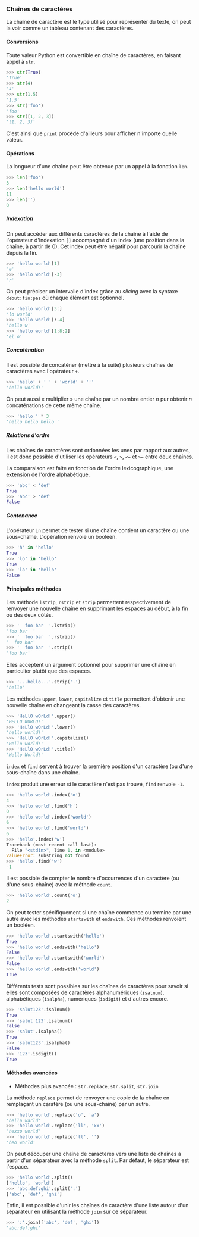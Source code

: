 ### Chaînes de caractères

La chaîne de caractère est le type utilisé pour représenter du texte, on peut la voir comme un tableau contenant des caractères.

#### Conversions

Toute valeur Python est convertible en chaîne de caractères, en faisant appel à `str`.

```python
>>> str(True)
'True'
>>> str(4)
'4'
>>> str(1.5)
'1.5'
>>> str('foo')
'foo'
>>> str([1, 2, 3])
'[1, 2, 3]'
```

C'est ainsi que `print` procède d'ailleurs pour afficher n'importe quelle valeur.

#### Opérations

La longueur d'une chaîne peut être obtenue par un appel à la fonction `len`.

```python
>>> len('foo')
3
>>> len('hello world')
11
>>> len('')
0
```

##### Indexation

On peut accéder aux différents caractères de la chaîne à l'aide de l'opérateur d'indexation `[]` accompagné d'un index (une position dans la chaîne, à partir de 0).
Cet index peut être négatif pour parcourir la chaîne depuis la fin.

```python
>>> 'hello world'[1]
'e'
>>> 'hello world'[-3]
'r'
```

On peut préciser un intervalle d'index grâce au _slicing_ avec la syntaxe `debut:fin:pas` où chaque élément est optionnel.

```python
>>> 'hello world'[3:]
'lo world'
>>> 'hello world'[:-4]
'hello w'
>>> 'hello world'[1:8:2]
'el o'
```

##### Concaténation

Il est possible de concaténer (mettre à la suite) plusieurs chaînes de caractères avec l'opérateur `+`.

```python
>>> 'hello' + ' ' + 'world' + '!'
'hello world!'
```

On peut aussi « multiplier » une chaîne par un nombre entier _n_ pur obtenir _n_ concaténations de cette même chaîne.

```python
>>> 'hello ' * 3
'hello hello hello '
```

##### Relations d'ordre

Les chaînes de caractères sont ordonnées les unes par rapport aux autres, il est donc possible d'utiliser les opérateurs `<`, `>`, `<=` et `>=` entre deux chaînes.

La comparaison est faite en fonction de l'ordre lexicographique, une extension de l'ordre alphabétique.

```python
>>> 'abc' < 'def'
True
>>> 'abc' > 'def'
False
```

##### Contenance

L'opérateur `in` permet de tester si une chaîne contient un caractère ou une sous-chaîne.
L'opération renvoie un booléen.

```python
>>> 'h' in 'hello'
True
>>> 'lo' in 'hello'
True
>>> 'la' in 'hello'
False
```

#### Principales méthodes

Les méthode `lstrip`, `rstrip` et `strip` permettent respectivement de renvoyer une nouvelle chaîne en supprimant les espaces au début, à la fin ou des deux côtés.

```python
>>> '  foo bar  '.lstrip()
'foo bar  '
>>> '  foo bar  '.rstrip()
'  foo bar'
>>> '  foo bar  '.strip()
'foo bar'
```

Elles acceptent un argument optionnel pour supprimer une chaîne en particulier plutôt que des espaces.

```python
>>> '...hello...'.strip('.')
'hello'
```

Les méthodes `upper`, `lower`, `capitalize` et `title` permettent d'obtenir une nouvelle chaîne en changeant la casse des caractères.

```python
>>> 'HeLlO wOrLd!'.upper()
'HELLO WORLD!'
>>> 'HeLlO wOrLd!'.lower()
'hello world!'
>>> 'HeLlO wOrLd!'.capitalize()
'Hello world!'
>>> 'HeLlO wOrLd!'.title()
'Hello World!'
```

`index` et `find` servent à trouver la première position d'un caractère (ou d'une sous-chaîne dans une chaîne.

`index` produit une erreur si le caractère n'est pas trouvé, `find` renvoie `-1`.

```python
>>> 'hello world'.index('o')
4
>>> 'hello world'.find('h')
0
>>> 'hello world'.index('world')
6
>>> 'hello world'.find('world')
6
>>> 'hello'.index('w')
Traceback (most recent call last):
  File "<stdin>", line 1, in <module>
ValueError: substring not found
>>> 'hello'.find('w')
-1
```

Il est possible de compter le nombre d'occurrences d'un caractère (ou d'une sous-chaîne) avec la méthode `count`.

```python
>>> 'hello world'.count('o')
2
```

On peut tester spécifiquement si une chaîne commence ou termine par une autre avec les méthodes `startswith` et `endswith`.
Ces méthodes renvoient un booléen.

```python
>>> 'hello world'.startswith('hello')
True
>>> 'hello world'.endswith('hello')
False
>>> 'hello world'.startswith('world')
False
>>> 'hello world'.endswith('world')
True
```

Différents tests sont possibles sur les chaînes de caractères pour savoir si elles sont composées de caractères alphanumériques (`isalnum`), alphabétiques (`isalpha`), numériques (`isdigit`) et d'autres encore.

```python
>>> 'salut123'.isalnum()
True
>>> 'salut 123'.isalnum()
False
>>> 'salut'.isalpha()
True
>>> 'salut123'.isalpha()
False
>>> '123'.isdigit()
True
```

#### Méthodes avancées

* Méthodes plus avancée : `str.replace`, `str.split`, `str.join`

La méthode `replace` permet de renvoyer une copie de la chaîne en remplaçant un caratère (ou une sous-chaîne) par un autre.

```python
>>> 'hello world'.replace('o', 'a')
'hella warld'
>>> 'hello world'.replace('ll', 'xx')
'hexxo world'
>>> 'hello world'.replace('ll', '')
'heo world'
```

On peut découper une chaîne de caractères vers une liste de chaînes à partir d'un séparateur avec la méthode `split`.
Par défaut, le séparateur est l'espace.

```python
>>> 'hello world'.split()
['hello', 'world']
>>> 'abc:def:ghi'.split(':')
['abc', 'def', 'ghi']
```

Enfin, il est possible d'unir les chaînes de caractère d'une liste autour d'un séparateur en utilisant la méthode `join` sur ce séparateur.

```python
>>> ':'.join(['abc', 'def', 'ghi'])
'abc:def:ghi'
```

